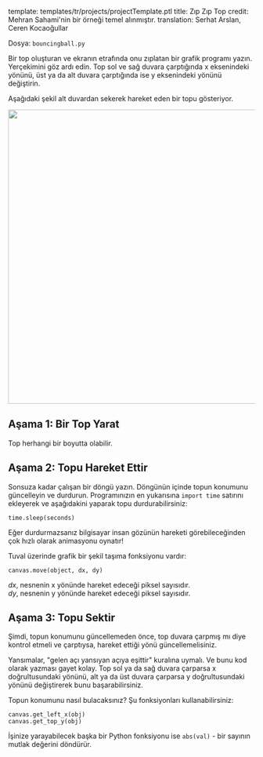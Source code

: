 template: templates/tr/projects/projectTemplate.ptl
title: Zıp Zıp Top
credit: Mehran Sahami'nin bir örneği temel alınmıştır.
translation: Serhat Arslan, Ceren Kocaoğullar

Dosya: `bouncingball.py`

Bir top oluşturan ve ekranın etrafında onu zıplatan bir grafik programı yazın. Yerçekimini göz ardı edin. Top sol ve sağ duvara çarptığında x eksenindeki yönünü, üst ya da alt duvara çarptığında ise y eksenindeki yönünü değiştirin.

Aşağıdaki şekil alt duvardan sekerek hareket eden bir topu gösteriyor.

<center>
  <img style="width:600px;" src="{{pathToRoot}}img/projects/bouncingBall/demo.png">
</center>

## Aşama 1: Bir Top Yarat

Top herhangi bir boyutta olabilir.

## Aşama 2: Topu Hareket Ettir

Sonsuza kadar çalışan bir döngü yazın. Döngünün içinde topun konumunu güncelleyin ve durdurun. Programınızın en yukarısına `import time` satırını ekleyerek ve aşağıdakini yaparak topu durdurabilirsiniz:

```
time.sleep(seconds)
```

Eğer durdurmazsanız bilgisayar insan gözünün hareketi görebileceğinden çok hızlı olarak animasyonu oynatır!

Tuval üzerinde grafik bir şekil taşıma fonksiyonu vardır:

```
canvas.move(object, dx, dy)
```

_dx_, nesnenin x yönünde hareket edeceği piksel sayısıdır. <BR>
_dy_, nesnenin y yönünde hareket edeceği piksel sayısıdır. <BR>

## Aşama 3: Topu Sektir

Şimdi, topun konumunu güncellemeden önce, top duvara çarpmış mı diye kontrol etmeli ve çarptıysa, hareket ettiği yönü güncellemelisiniz.

Yansımalar, "gelen açı yansıyan açıya eşittir" kuralına uymalı. Ve bunu kod olarak yazması gayet kolay. Top sol ya da sağ duvara çarparsa x doğrultusundaki yönünü, alt ya da üst duvara çarparsa y doğrultusundaki yönünü değiştirerek bunu başarabilirsiniz.

Topun konumunu nasıl bulacaksınız? Şu fonksiyonları kullanabilirsiniz:

```
canvas.get_left_x(obj)
canvas.get_top_y(obj)
```

İşinize yarayabilecek başka bir Python fonksiyonu ise `abs(val)` - bir sayının mutlak değerini döndürür.
